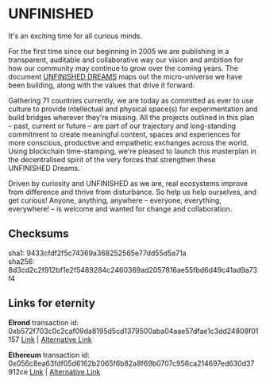 # UNFINISHED 

It's an exciting time for all curious minds.

For the first time since our beginning in 2005 we are publishing in a transparent, auditable and collaborative way our vision and ambition for how our community may continue to grow over the coming years. The document [UNFINISHED DREAMS](https://github.com/UNFINISHEDDREAMS/UNFINISHED/blob/main/UNFINISHEDDREAMS.pdf) maps out the micro-universe we have been building, along with the values that drive it forward.

Gathering 71 countries currently, we are today as committed as ever to use culture to provide intellectual and physical space(s) for experimentation and build bridges wherever they're missing. All the projects outlined in this plan  – past, current or future – are part of our trajectory and long-standing commitment to create meaningful content, spaces and experiences for more conscious, productive and empathetic exchanges across the world. Using blockchain time-stamping, we're pleased to launch this masterplan in the decentralised spirit of the very forces that strengthen these UNFINISHED Dreams.

Driven by curiosity and UNFINISHED as we are, real ecosystems improve from difference and thrive from disturbance. So help us help ourselves, and get curious! Anyone, anything, anywhere  – everyone, everything, everywhere!  – is welcome and wanted for change and collaboration.

## Checksums

sha1: 9433cfdf2f5c74369a368252565e77dd55d5a71a  
sha256: 8d3cd2c2f912bf1e2f5489284c2460369ad2057816ae55fbd6d49c41ad9a73f4

## Links for eternity

**Elrond** transaction id: 0xb572f703c0c2caf09da8195d5cd1379500aba04aae57dfae1c3dd24808f01157 [Link](https://etherscan.io/tx/0x056c8ea63fdf05d6162b2065f6b82a8f69b0707c956ca214697ed630d37912ce) | [Alternative Link](https://ethplorer.io/tx/0x056c8ea63fdf05d6162b2065f6b82a8f69b0707c956ca214697ed630d37912ce)

**Ethereum** transaction id: 0x056c8ea63fdf05d6162b2065f6b82a8f69b0707c956ca214697ed630d37912ce [Link](https://explorer.elrond.com/transactions/b572f703c0c2caf09da8195d5cd1379500aba04aae57dfae1c3dd24808f01157) | [Alternative Link](https://elrondscan.com/transaction/b572f703c0c2caf09da8195d5cd1379500aba04aae57dfae1c3dd24808f01157)
